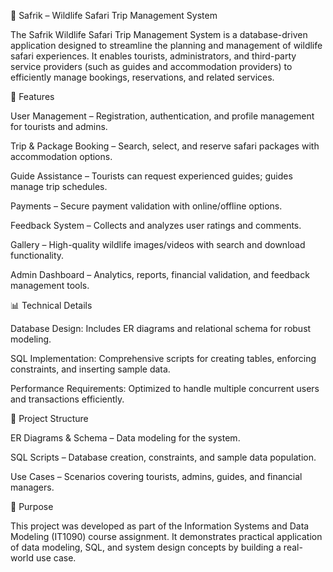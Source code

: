 🐘 Safrik – Wildlife Safari Trip Management System

The Safrik Wildlife Safari Trip Management System is a database-driven application designed to streamline the planning and management of wildlife safari experiences. It enables tourists, administrators, and third-party service providers (such as guides and accommodation providers) to efficiently manage bookings, reservations, and related services.

🚀 Features

User Management – Registration, authentication, and profile management for tourists and admins.

Trip & Package Booking – Search, select, and reserve safari packages with accommodation options.

Guide Assistance – Tourists can request experienced guides; guides manage trip schedules.

Payments – Secure payment validation with online/offline options.

Feedback System – Collects and analyzes user ratings and comments.

Gallery – High-quality wildlife images/videos with search and download functionality.

Admin Dashboard – Analytics, reports, financial validation, and feedback management tools.

📊 Technical Details

Database Design: Includes ER diagrams and relational schema for robust modeling.

SQL Implementation: Comprehensive scripts for creating tables, enforcing constraints, and inserting sample data.

Performance Requirements: Optimized to handle multiple concurrent users and transactions efficiently.

📂 Project Structure

ER Diagrams & Schema – Data modeling for the system.

SQL Scripts – Database creation, constraints, and sample data population.

Use Cases – Scenarios covering tourists, admins, guides, and financial managers.

🎯 Purpose

This project was developed as part of the Information Systems and Data Modeling (IT1090) course assignment. It demonstrates practical application of data modeling, SQL, and system design concepts by building a real-world use case.
